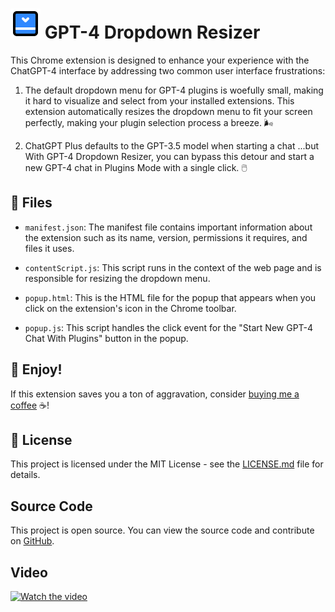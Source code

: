 # ![GPT-4 Dropdown Resizer](icons/icon48.png) GPT-4 Dropdown Resizer

This Chrome extension is designed to enhance your experience with the ChatGPT-4 interface by addressing two common user interface frustrations:

1. The default dropdown menu for GPT-4 plugins is woefully small, making it hard to visualize and select from your installed extensions. This extension automatically resizes the dropdown menu to fit your screen perfectly, making your plugin selection process a breeze. 🌬️

2. ChatGPT Plus defaults to the GPT-3.5 model when starting a chat ...but With GPT-4 Dropdown Resizer, you can bypass this detour and start a new GPT-4 chat in Plugins Mode with a single click. 🖱️


## 📁 Files

- `manifest.json`: The manifest file contains important information about the extension such as its name, version, permissions it requires, and files it uses.

- `contentScript.js`: This script runs in the context of the web page and is responsible for resizing the dropdown menu.

- `popup.html`: This is the HTML file for the popup that appears when you click on the extension's icon in the Chrome toolbar.

- `popup.js`: This script handles the click event for the "Start New GPT-4 Chat With Plugins" button in the popup.

## 🎉 Enjoy!

If this extension saves you a ton of aggravation, consider [buying me a coffee](https://www.buymeacoffee.com/myronkoch) ☕!

## 📝 License

This project is licensed under the MIT License - see the [LICENSE.md](LICENSE.md) file for details.

## Source Code

This project is open source. You can view the source code and contribute on [GitHub](https://github.com/MyronKoch-dev/gpt4-dropdown-resizer).

## Video

[![Watch the video](https://img.youtube.com/vi/l0Pz_Ppr5B4/maxresdefault.jpg)](https://youtu.be/l0Pz_Ppr5B4) 
